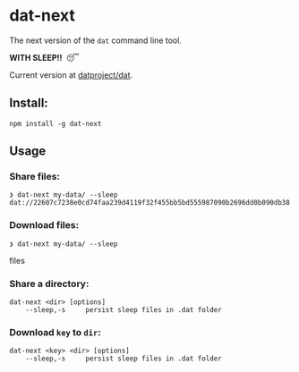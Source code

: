 # dat-next

The next version of the `dat` command line tool.

**WITH SLEEP!!**  😴

Current version at [datproject/dat](https://github.com/datproject/dat).

## Install:

```
npm install -g dat-next
```

## Usage

### Share files:

```
❯ dat-next my-data/ --sleep
dat://22607c7238e0cd74faa239d4119f32f455bb5bd555987090b2696dd0b090db38
```

### Download files:

```
❯ dat-next my-data/ --sleep

```

 files

### Share a directory:

```
dat-next <dir> [options]
    --sleep,-s     persist sleep files in .dat folder
```

### Download `key` to `dir`:

```
dat-next <key> <dir> [options]
    --sleep,-s     persist sleep files in .dat folder
```
